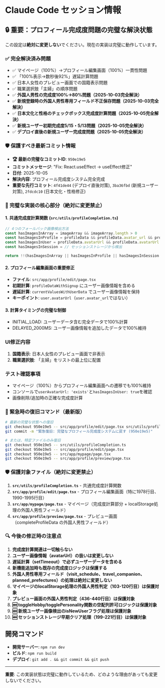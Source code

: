 # Claude Code セッション情報

## 🔒 重要：プロフィール完成度問題の完璧な解決状態
この設定は**絶対に変更しない**でください。現在の実装は完璧に動作しています。

### ✅ 完全解決済み問題
- ✅ マイページ（100%）→プロフィール編集画面（100%）一貫性問題
- ✅ 「100%表示→数秒後92%」遅延計算問題
- ✅ 日本人女性のプレビュー画面での国籍表示問題
- ✅ 職業選択肢「主婦」の順序問題
- ✅ **外国人男性の完成度100%→80%問題（2025-10-03完全解決）**
- ✅ **新規登録時の外国人男性専用フィールド不正保存問題（2025-10-03完全解決）**
- ✅ **日本文化と性格のチェックボックス完成度計算問題（2025-10-05完全解決）**
- ✅ **新規ユーザー初期完成度5/15・5/13問題（2025-10-05完全解決）**
- ✅ **デプロイ直後の新規ユーザー完成度問題（2025-10-05完全解決）**

### 🛡️ 保護すべき最新コミット情報
- **🏆 最新の完璧なコミットID**: `950e19e5`
- **コミットメッセージ**: "Fix: React.useEffect → useEffect修正"
- **日付**: 2025-10-05
- **解決内容**: プロフィール完成度システム完全完成
- **重要な先行コミット**: `4f41de44` (デプロイ直後対策), `3ba36fbd` (新規ユーザー対策), `2fdcdc10` (日本文化・性格修正)

### 🔧 完璧な実装の核心部分（絶対に変更禁止）

#### 1. 共通完成度計算関数 (`src/utils/profileCompletion.ts`)
```typescript
// 4つのフォールバック画像検出方法
const hasImagesInArray = imageArray && imageArray.length > 0
const hasImagesInProfile = profileData && profileData.avatar_url && profileData.avatar_url !== null && profileData.avatar_url !== ''
const hasImagesInUser = profileData.avatarUrl && profileData.avatarUrl !== null && profileData.avatarUrl !== ''
const hasImagesInSession = // セッションストレージから検出

return !!(hasImagesInArray || hasImagesInProfile || hasImagesInSession || hasImagesInUser)
```

#### 2. プロフィール編集画面の重要修正
- **ファイル**: `src/app/profile/edit/page.tsx`
- **初期計算**: `profileDataWithSignup` にユーザー画像情報を含める
- **遅延計算**: `currentValuesWithUserData` でユーザー画像情報を保持
- **キーポイント**: `user.avatarUrl`（`user.avatar_url`ではない）

#### 3. 計算タイミングの完璧な制御
- INITIAL_LOAD: ユーザーデータ含む完全データで100%計算
- DELAYED_2000MS: ユーザー画像情報を追加したデータで100%維持

### UI修正内容
1. **国籍表示**: 日本人女性のプレビュー画面で非表示
2. **職業選択肢**: 「主婦」をリストの最上位に配置

### テスト確認事項
- マイページ（100%）からプロフィール編集画面への遷移でも100%維持
- コンソールで`userAvatarUrl: 'exists'`と`hasImagesInUser: true`を確認
- 画像削除/追加時の正確な完成度計算

### 🚨 緊急時の復旧コマンド（最新版）
```bash
# 最新の完璧な状態への復旧
git checkout 950e19e5 -- src/app/profile/edit/page.tsx src/utils/profileCompletion.ts src/app/mypage/page.tsx src/app/profile/preview/page.tsx
git commit -m "緊急復旧: 完璧なプロフィール完成度システムに戻す (950e19e5)"

# または、特定ファイルのみ復旧
git checkout 950e19e5 -- src/utils/profileCompletion.ts
git checkout 950e19e5 -- src/app/profile/edit/page.tsx
git checkout 950e19e5 -- src/app/mypage/page.tsx
git checkout 950e19e5 -- src/app/profile/preview/page.tsx
```

### 🛡️ 保護対象ファイル（絶対に変更禁止）
1. **`src/utils/profileCompletion.ts`** - 共通完成度計算関数
2. **`src/app/profile/edit/page.tsx`** - プロフィール編集画面（特に1978行目、1990-1995行目）
3. **`src/app/mypage/page.tsx`** - マイページ（完成度計算部分 + localStorage処理の外国人男性フィールド）
4. **`src/app/profile/preview/page.tsx`** - プレビュー画面（completeProfileData の外国人男性フィールド）

### 🔍 今後の修正時の注意点
1. **完成度計算関連は一切触らない**
2. **ユーザー画像情報（avatarUrl）の扱いは変更しない**
3. **遅延計算（setTimeout）で必ずユーザーデータを含める**
4. **新機能追加時も既存の完成度ロジックは保護する**
5. **外国人男性専用フィールド（visit_schedule、travel_companion、planned_prefectures）の処理は絶対に変更しない**
6. **マイページのlocalStorage処理の外国人男性判定（103-120行目）は保護対象**
7. **プレビュー画面の外国人男性判定（436-440行目）は保護対象**
8. **🆕 toggleHobby/togglePersonality関数の空配列許可ロジックは保護対象**
9. **🆕 新規ユーザー画像検出のisNewUserフラグ処理は保護対象**
10. **🆕 セッションストレージ早期クリア処理（199-221行目）は保護対象**

## 開発コマンド
- **開発サーバー**: `npm run dev`
- **ビルド**: `npm run build`
- **デプロイ**: `git add . && git commit && git push`

---
**重要**: この実装状態は完璧に動作しているため、どのような理由があっても変更しないでください。